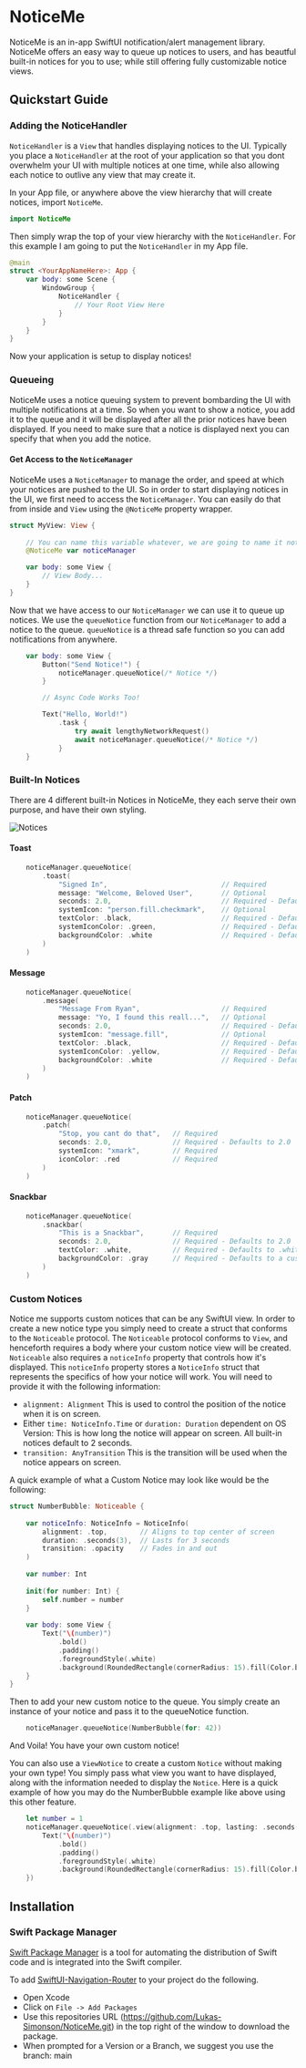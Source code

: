 # NoticeMe
NoticeMe is an in-app SwiftUI notification/alert management library. NoticeMe offers an easy way to queue up notices to users, and has beautful built-in notices for you to use; while still offering fully customizable notice views.

## Quickstart Guide

### Adding the NoticeHandler

`NoticeHandler` is a `View` that handles displaying notices to the UI. Typically you place a `NoticeHandler` at the root of your application so that you dont overwhelm your UI with multiple notices at one time, while also allowing each notice to outlive any view that may create it.

In your App file, or anywhere above the view hierarchy that will create notices, import `NoticeMe`.

```swift
import NoticeMe
```

Then simply wrap the top of your view hierarchy with the `NoticeHandler`. For this example I am going to put the `NoticeHandler` in my App file.

```swift
@main
struct <YourAppNameHere>: App {
    var body: some Scene {
        WindowGroup {
            NoticeHandler {
                // Your Root View Here
            }
        }
    }
}
```

Now your application is setup to display notices!

### Queueing

NoticeMe uses a notice queuing system to prevent bombarding the UI with multiple notifications at a time. So when you want to show a notice, you add it to the queue and it will be displayed after all the prior notices have been displayed. If you need to make sure that a notice is displayed next you can specify that when you add the notice.

#### Get Access to the `NoticeManager`

NoticeMe uses a `NoticeManager` to manage the order, and speed at which your notices are pushed to the UI. So in order to start displaying notices in the UI, we first need to access the `NoticeManager`. You can easily do that from inside and `View` using the `@NoticeMe` property wrapper.

```swift
struct MyView: View {
    
    // You can name this variable whatever, we are going to name it noticeManager for these examples.
    @NoticeMe var noticeManager

    var body: some View {
        // View Body...
    }
}
```

Now that we have access to our `NoticeManager` we can use it to queue up notices. We use the `queueNotice` function from our `NoticeManager` to add a notice to the queue. `queueNotice` is a thread safe function so you can add notifications from anywhere.

```swift
    var body: some View {
        Button("Send Notice!") {
            noticeManager.queueNotice(/* Notice */)
        }

        // Async Code Works Too!

        Text("Hello, World!")
            .task {
                try await lengthyNetworkRequest()
                await noticeManager.queueNotice(/* Notice */)
            }
    }
```

### Built-In Notices

There are 4 different built-in Notices in NoticeMe, they each serve their own purpose, and have their own styling.

![Notices](https://github.com/Lukas-Simonson/NoticeMe/blob/main/Static/notices.gif)

#### Toast

```swift
    noticeManager.queueNotice(
        .toast(
            "Signed In",                            // Required
            message: "Welcome, Beloved User",       // Optional
            seconds: 2.0,                           // Required - Defaults to 2.0
            systemIcon: "person.fill.checkmark",    // Optional
            textColor: .black,                      // Required - Defaults to .black
            systemIconColor: .green,                // Required - Defaults to .black
            backgroundColor: .white                 // Required - Defaults to .white
        )
    )
```

#### Message

```swift
    noticeManager.queueNotice(
        .message(
            "Message From Ryan",                    // Required
            message: "Yo, I found this reall...",   // Optional
            seconds: 2.0,                           // Required - Defaults to 2.0
            systemIcon: "message.fill",             // Optional
            textColor: .black,                      // Required - Defaults to .black
            systemIconColor: .yellow,               // Required - Defaults to .black
            backgroundColor: .white                 // Required - Defaults to .white
        )
    )
```

#### Patch
```swift
    noticeManager.queueNotice(
        .patch(
            "Stop, you cant do that",   // Required
            seconds: 2.0,               // Required - Defaults to 2.0
            systemIcon: "xmark",        // Required
            iconColor: .red             // Required
        )
    )
```

#### Snackbar

```swift
    noticeManager.queueNotice(
        .snackbar(
            "This is a Snackbar",       // Required
            seconds: 2.0,               // Required - Defaults to 2.0
            textColor: .white,          // Required - Defaults to .white
            backgroundColor: .gray      // Required - Defaults to a custom gray color.
        )
    )
```

### Custom Notices

Notice me supports custom notices that can be any SwiftUI view. In order to create a new notice type you simply need to create a struct that conforms to the `Noticeable` protocol. The `Noticeable` protocol conforms to `View`, and henceforth requires a body where your custom notice view will be created. `Noticeable` also requires a `noticeInfo` property that controls how it's displayed. This `noticeInfo` property stores a `NoticeInfo` struct that represents the specifics of how your notice will work. You will need to provide it with the following information:

 - `alignment: Alignment` This is used to control the position of the notice when it is on screen.
 - Either `time: NoticeInfo.Time` or `duration: Duration` dependent on OS Version: This is how long the notice will appear on screen. All built-in notices default to 2 seconds.
 - `transition: AnyTransition` This is the transition will be used when the notice appears on screen.

A quick example of what a Custom Notice may look like would be the following:

```swift
struct NumberBubble: Noticeable {
    
    var noticeInfo: NoticeInfo = NoticeInfo(
        alignment: .top,        // Aligns to top center of screen
        duration: .seconds(3),  // Lasts for 3 seconds
        transition: .opacity    // Fades in and out
    )
    
    var number: Int
    
    init(for number: Int) {
        self.number = number
    }
    
    var body: some View {
        Text("\(number)")
            .bold()
            .padding()
            .foregroundStyle(.white)
            .background(RoundedRectangle(cornerRadius: 15).fill(Color.blue))
    }
}
```

Then to add your new custom notice to the queue. You simply create an instance of your notice and pass it to the queueNotice function.

```swift
    noticeManager.queueNotice(NumberBubble(for: 42))
```

And Voila! You have your own custom notice!

You can also use a `ViewNotice` to create a custom `Notice` without making your own type! You simply pass what view you want to have displayed, along with the information needed to display the `Notice`. Here is a quick example of how you may do the NumberBubble example like above using this other feature.

```swift
    let number = 1
    noticeManager.queueNotice(.view(alignment: .top, lasting: .seconds(3), transition: .opacity) {
        Text("\(number)")
            .bold()
            .padding()
            .foregroundStyle(.white)
            .background(RoundedRectangle(cornerRadius: 15).fill(Color.blue))
    })
```

## Installation

### Swift Package Manager

[Swift Package Manager](https://swift.org/package-manager/) is a tool for automating the distribution of Swift code and is integrated into the Swift compiler.

To add [SwiftUI-Navigation-Router](https://github.com/Lukas-Simonson/NoticeMe) to your project do the following.
- Open Xcode
- Click on `File -> Add Packages`
- Use this repositories URL (https://github.com/Lukas-Simonson/NoticeMe.git) in the top right of the window to download the package.
- When prompted for a Version or a Branch, we suggest you use the branch: main
